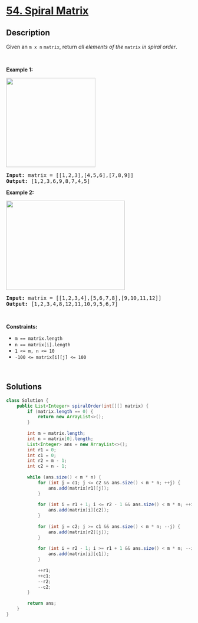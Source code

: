 # [54. Spiral Matrix](https://leetcode.com/problems/spiral-matrix)

## Description

<p>Given an <code>m x n</code> <code>matrix</code>, return <em>all elements of the</em> <code>matrix</code> <em>in spiral order</em>.</p>
<p>&nbsp;</p>

<p><strong class="example">Example 1:</strong></p>
<img alt="" src="https://fastly.jsdelivr.net/gh/doocs/leetcode@main/solution/0000-0099/0054.Spiral%20Matrix/images/spiral1.jpg" style="width: 242px; height: 242px;" />
<pre>
<strong>Input:</strong> matrix = [[1,2,3],[4,5,6],[7,8,9]]
<strong>Output:</strong> [1,2,3,6,9,8,7,4,5]
</pre>

<p><strong class="example">Example 2:</strong></p>
<img alt="" src="https://fastly.jsdelivr.net/gh/doocs/leetcode@main/solution/0000-0099/0054.Spiral%20Matrix/images/spiral.jpg" style="width: 322px; height: 242px;" />
<pre>
<strong>Input:</strong> matrix = [[1,2,3,4],[5,6,7,8],[9,10,11,12]]
<strong>Output:</strong> [1,2,3,4,8,12,11,10,9,5,6,7]
</pre>
<p>&nbsp;</p>

<p><strong>Constraints:</strong></p>
<ul>
    <li><code>m == matrix.length</code></li>
    <li><code>n == matrix[i].length</code></li>
    <li><code>1 &lt;= m, n &lt;= 10</code></li>
    <li><code>-100 &lt;= matrix[i][j] &lt;= 100</code></li>
</ul>
<p>&nbsp;</p>

## Solutions

```java
class Solution {
    public List<Integer> spiralOrder(int[][] matrix) {
        if (matrix.length == 0) {
            return new ArrayList<>();
        }
        
        int m = matrix.length;
        int n = matrix[0].length;
        List<Integer> ans = new ArrayList<>();
        int r1 = 0;
        int c1 = 0;
        int r2 = m - 1;
        int c2 = n - 1;
        
        while (ans.size() < m * n) {
            for (int j = c1; j <= c2 && ans.size() < m * n; ++j) {
                ans.add(matrix[r1][j]);
            }
            
            for (int i = r1 + 1; i <= r2 - 1 && ans.size() < m * n; ++i) {
                ans.add(matrix[i][c2]);
            }
            
            for (int j = c2; j >= c1 && ans.size() < m * n; --j) {
                ans.add(matrix[r2][j]);
            }
            
            for (int i = r2 - 1; i >= r1 + 1 && ans.size() < m * n; --i) {
                ans.add(matrix[i][c1]);
            }
            
            ++r1;
            ++c1;
            --r2;
            --c2;
        }
        
        return ans;
    }
}
```